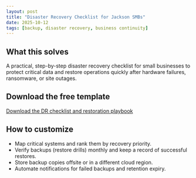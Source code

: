 ```yaml
---
layout: post
title: "Disaster Recovery Checklist for Jackson SMBs"
date: 2025-10-12
tags: [backup, disaster recovery, business continuity]
---
```


## What this solves

A practical, step-by-step disaster recovery checklist for small businesses to protect critical data and restore operations quickly after hardware failures, ransomware, or site outages.

## Download the free template

[Download the DR checklist and restoration playbook](https://makralkaza.com/store)

## How to customize

- Map critical systems and rank them by recovery priority.
- Verify backups (restore drills) monthly and keep a record of successful restores.
- Store backup copies offsite or in a different cloud region.
- Automate notifications for failed backups and retention expiry.
